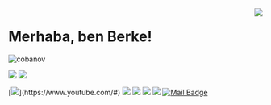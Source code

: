 <img align='right' src="https://github-readme-stats.vercel.app/api?username=cobanov&show_icons=true">

# Merhaba, ben Berke! 
<p align="left"> <img src="#" alt="cobanov" /> </p>

[![](https://img.shields.io/twitter/follow/#)](https://www.twitter.com/#)
[![](https://img.shields.io/github/followers/#)](https://www.github.com/#)


[![](https://img.shields.io/badge/youtube-%23FF0000.svg?&style=for-the-badge&logo=youtube&logoColor=white")](https://www.youtube.com/#)
[![](https://img.shields.io/badge/twitter-%231DA1F2.svg?&style=for-the-badge&logo=twitter&logoColor=white)](https://www.twitter.com/#)
[![](https://img.shields.io/badge/linkedin-%230077B5.svg?&style=for-the-badge&logo=linkedin&logoColor=white)](https://www.linkedin.com/in/#/)
[![](https://img.shields.io/badge/medium-%2312100E.svg?&style=for-the-badge&logo=medium&logoColor=white)](https://medium.com/#)
[![](https://img.shields.io/badge/instagram-%23E4405F.svg?&style=for-the-badge&logo=instagram&logoColor=white)](https://instagram.com/#)
[![Mail Badge](https://img.shields.io/badge/mertcobanov@gmail.com-c14438?style=for-the-badge&logo=Gmail&logoColor=white&link=mailto:#)](mailto:#)



